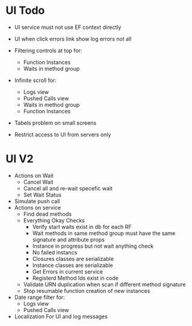 ﻿# UI Todo
* UI service must not use EF context directly
* UI when click errors link show log errors not all

* Filtering controls at top for:
	* Function Instances
	* Waits in method group
* Infinite scroll for:
	* Logs view
	* Pushed Calls view
	* Waits in method group
	* Function Instances
* Tabels problem on small screens
* Restrict access to UI from servers only



# UI V2
* Actions on Wait 
	* Cancel Wait
	* Cancel all and re-wait specefic wait
	* Set Wait Status
* Simulate push call
* Actions on service
	* Find dead methods
	* Everything Okay Checks
		* Verify start waits exist in db for each RF
		* Wait methods in same method group must have the same signature and attribute props
		* Instance in progress but not wait anything check
		* No failed instancs
		* Closures classes are serializable
		* Instance classes are serializable
		* Get Errors in current service
		* Registerd Method Ids exist in code
	* Validate URN duplication when scan if different method signature
	* Stop resumable function creation of new instances
* Date range filter for:
	* Logs view
	* Pushed Calls view
* Localization For UI and log messages